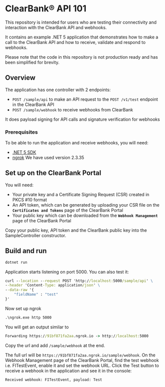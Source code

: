 # ClearBank® API 101

This repository is intended for users who are testing their connectivity and interaction with the ClearBank API and webhooks.

It contains an example .NET 5 application that demonstrates how to make a call to the ClearBank API and how to receive, validate and respond to webhooks.

Please note that the code in this repository is not production ready and has been simplified for brevity.

## Overview

The application has one controller with 2 endpoints:

- `POST /sample/api` to make an API request to the `POST /v1/test` endpoint in the ClearBank API
- `POST /sample/webhook` to receive webhooks from ClearBank

It does payload signing for API calls and signature verification for webhooks

### Prerequisites

To be able to run the application and receive webhooks, you will need:

- [.NET 5 SDK](https://dotnet.microsoft.com/download/dotnet/5.0)
- [ngrok](https://ngrok.com/) We have used version 2.3.35

## Set up on the ClearBank Portal

You will need:

- Your private key and a Certificate Signing Request (CSR) created in PKCS #10 format
- An API token, which can be generated by uploading your CSR file on the **`Certificates and Tokens`** page of the ClearBank Portal
- Your public key which can be downloaded from the **`Webhook Management`** page of the ClearBank Portal

Copy your public key, API token and the ClearBank public key into the SampleController constructor.

## Build and run

```cmd
dotnet run
```

Application starts listening on port 5000.
You can also test it:

```cmd
curl --location --request POST 'http://localhost:5000/sample/api' \
--header 'Content-Type: application/json' \
--data-raw '{
    "fieldName" : "test"
}'
```

Now set up ngrok

```cmd
.\ngrok.exe http 5000
```

You will get an output similar to

```cmd
Forwarding https://91bf871fa2aa.ngrok.io -> http://localhost:5000 
```

Copy the url and add `/sample/webhook` at the end.

The full url will be `https://91bf871fa2aa.ngrok.io/sample/webhook`.
On the Webhook Management page of the ClearBank Portal, find the test webhook i.e. FITestEvent, enable it and set the webhook URL.
Click the Test button to receive a webhook in the application and see it in the console:

```cmd
Received webhook: FITestEvent, payload: Test
```
